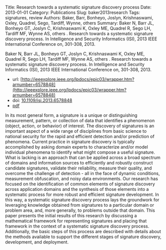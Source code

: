 Title: Research towards a systematic signature discovery process
Date: 2013-01-01
Category: Publications
Slug: baker2013research
Tags: signatures, review
Authors: Baker, Barr, Bonheyo, Joslyn, Krishnaswami, Oxley, Quadrel, Sego, Tardiff, Wynne, others
Summary: Baker N, Barr JL, Bonheyo GT, Joslyn C, Krishnaswami K, Oxley ME, Quadrel R, Sego LH, Tardiff MF, Wynne AS, others . Research towards a systematic signature discovery process. In Intelligence and Security Informatics (ISI), 2013 IEEE International Conference on, 301-308, 2013.

Baker N, Barr JL, Bonheyo GT, Joslyn C, Krishnaswami K, Oxley ME, Quadrel R, Sego LH, Tardiff MF, Wynne AS, others . Research towards a systematic signature discovery process. In Intelligence and Security Informatics (ISI), 2013 IEEE International Conference on, 301-308, 2013.

* url: [http://ieeexplore.ieee.org/lpdocs/epic03/wrapper.htm?arnumber=6578848](http://ieeexplore.ieee.org/lpdocs/epic03/wrapper.htm?arnumber=6578848)
* doi: [10.1109/isi.2013.6578848](10.1109/isi.2013.6578848)
* [pdf](http://sobolevnrm.github.io/papers/baker2013research.pdf)

In its most general form, a signature is a unique or distinguishing measurement, pattern, or collection of data that identifies a phenomenon (object, action, or behavior) of interest. The discovery of signatures is an important aspect of a wide range of disciplines from basic science to national security for the rapid and efficient detection and/or prediction of phenomena. Current practice in signature discovery is typically accomplished by asking domain experts to characterize and/or model individual phenomena to identify what might compose a useful signature. What is lacking is an approach that can be applied across a broad spectrum of domains and information sources to efficiently and robustly construct candidate signatures, validate their reliability, measure their quality, and overcome the challenge of detection - all in the face of dynamic conditions, measurement obfuscation, and noisy data environments. Our research has focused on the identification of common elements of signature discovery across application domains and the synthesis of those elements into a systematic process for more robust and efficient signature development. In this way, a systematic signature discovery process lays the groundwork for leveraging knowledge obtained from signatures to a particular domain or problem area, and, more generally, to problems outside that domain. This paper presents the initial results of this research by discussing a mathematical framework for representing signatures and placing that framework in the context of a systematic signature discovery process. Additionally, the basic steps of this process are described with details about the methods available to support the different stages of signature discovery, development, and deployment.
